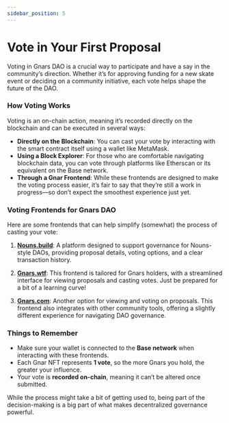 ```yaml
---
sidebar_position: 5
---
```


# Vote in Your First Proposal

Voting in Gnars DAO is a crucial way to participate and have a say in the community’s direction. Whether it’s for approving funding for a new skate event or deciding on a community initiative, each vote helps shape the future of the DAO.

### How Voting Works

Voting is an on-chain action, meaning it’s recorded directly on the blockchain and can be executed in several ways:

- **Directly on the Blockchain**: You can cast your vote by interacting with the smart contract itself using a wallet like MetaMask.
- **Using a Block Explorer**: For those who are comfortable navigating blockchain data, you can vote through platforms like Etherscan or its equivalent on the Base network.
- **Through a Gnar Frontend**: While these frontends are designed to make the voting process easier, it’s fair to say that they’re still a work in progress—so don’t expect the smoothest experience just yet.

### Voting Frontends for Gnars DAO

Here are some frontends that can help simplify (somewhat) the process of casting your vote:

1. **[Nouns.build](https://nouns.build/dao/base/0x880fb3cf5c6cc2d7dfc13a993e839a9411200c17/6332?tab=activity)**: A platform designed to support governance for Nouns-style DAOs, providing proposal details, voting options, and a clear transaction history.
   
2. **[Gnars.wtf](https://gnars.wtf)**: This frontend is tailored for Gnars holders, with a streamlined interface for viewing proposals and casting votes. Just be prepared for a bit of a learning curve!

3. **[Gnars.com](https://gnars.r4topunk.xyz/)**: Another option for viewing and voting on proposals. This frontend also integrates with other community tools, offering a slightly different experience for navigating DAO governance.

### Things to Remember

- Make sure your wallet is connected to the **Base network** when interacting with these frontends.
- Each Gnar NFT represents **1 vote**, so the more Gnars you hold, the greater your influence.
- Your vote is **recorded on-chain**, meaning it can’t be altered once submitted.

While the process might take a bit of getting used to, being part of the decision-making is a big part of what makes decentralized governance powerful.